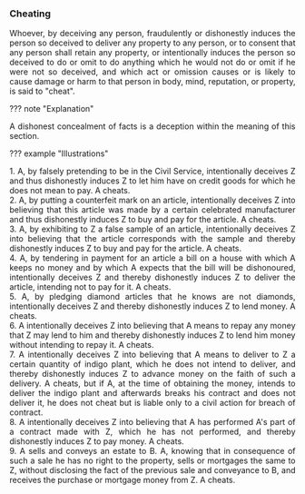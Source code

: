 ### Cheating
<div style="text-align: justify">

Whoever, by deceiving any person, fraudulently or dishonestly induces the person so deceived to deliver any property to any person, or to consent that any person shall retain any property, or intentionally induces the person so deceived to do or omit to do anything which he would not do or omit if he were not so deceived, and which act or omission causes or is likely to cause damage or harm to that person in body, mind, reputation, or property, is said to "cheat".

</div>

??? note "Explanation"
    <div style="text-align: justify"> A dishonest concealment of facts is a deception within the meaning of this section.

??? example "Illustrations"
    <div style="text-align: justify"> 1. A, by falsely pretending to be in the Civil Service, intentionally deceives Z and thus dishonestly induces Z to let him have on credit goods for which he does not mean to pay. A cheats.
    <div style="text-align: justify"> 2. A, by putting a counterfeit mark on an article, intentionally deceives Z into believing that this article was made by a certain celebrated manufacturer and thus dishonestly induces Z to buy and pay for the article. A cheats.
    <div style="text-align: justify"> 3. A, by exhibiting to Z a false sample of an article, intentionally deceives Z into believing that the article corresponds with the sample and thereby dishonestly induces Z to buy and pay for the article. A cheats.
    <div style="text-align: justify"> 4. A, by tendering in payment for an article a bill on a house with which A keeps no money and by which A expects that the bill will be dishonoured, intentionally deceives Z and thereby dishonestly induces Z to deliver the article, intending not to pay for it. A cheats.
    <div style="text-align: justify"> 5. A, by pledging diamond articles that he knows are not diamonds, intentionally deceives Z and thereby dishonestly induces Z to lend money. A cheats.
    <div style="text-align: justify"> 6. A intentionally deceives Z into believing that A means to repay any money that Z may lend to him and thereby dishonestly induces Z to lend him money without intending to repay it. A cheats.
    <div style="text-align: justify"> 7. A intentionally deceives Z into believing that A means to deliver to Z a certain quantity of indigo plant, which he does not intend to deliver, and thereby dishonestly induces Z to advance money on the faith of such a delivery. A cheats, but if A, at the time of obtaining the money, intends to deliver the indigo plant and afterwards breaks his contract and does not deliver it, he does not cheat but is liable only to a civil action for breach of contract.
    <div style="text-align: justify"> 8. A intentionally deceives Z into believing that A has performed A's part of a contract made with Z, which he has not performed, and thereby dishonestly induces Z to pay money. A cheats.
    <div style="text-align: justify"> 9. A sells and conveys an estate to B. A, knowing that in consequence of such a sale he has no right to the property, sells or mortgages the same to Z, without disclosing the fact of the previous sale and conveyance to B, and receives the purchase or mortgage money from Z. A cheats.

